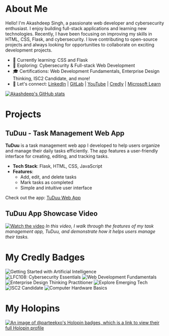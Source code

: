 # About Me

Hello! I'm Akashdeep Singh, a passionate web developer and cybersecurity enthusiast. I enjoy building full-stack applications and learning new technologies. Recently, I have been focusing on improving my skills in HTML, CSS, Flask, and cybersecurity. I love contributing to open-source projects and always looking for opportunities to collaborate on exciting development projects.

- 🌱 Currently learning: CSS and Flask
- 💼 Exploring: Cybersecurity & Full-stack Web Development
- 🎓 Certifications: Web Development Fundamentals, Enterprise Design Thinking, ISC2 Candidate, and more!
- 🔗 Let's connect: [LinkedIn](https://www.linkedin.com/in/parteekxo) | [GitLab](https://gitlab.com/parteekxo) | [YouTube](https://www.youtube.com/@parteekxo) | [Credly](https://www.credly.com/users/akashdeep-singh.a1ddba0b) | [Microsoft Learn](https://learn.microsoft.com/en-us/users/parteekxo/)

[![Akashdeep's GitHub stats](https://github-readme-stats.vercel.app/api?username=parteekxo&show_icons=true&theme=radical)](https://github.com/anuraghazra/github-readme-stats)

# Projects

## TuDuu - Task Management Web App
**TuDuu** is a task management web app I developed to help users organize and manage their daily tasks efficiently. The app features a user-friendly interface for creating, editing, and tracking tasks.

- **Tech Stack**: Flask, HTML, CSS, JavaScript
- **Features**: 
  - Add, edit, and delete tasks
  - Mark tasks as completed
  - Simple and intuitive user interface

Check out the app: [TuDuu Web App](https://todo-zd6n.onrender.com)

## TuDuu App Showcase Video
[![Watch the video](https://img.youtube.com/vi/1nUOCIeR0RQ/0.jpg)](https://www.youtube.com/watch?v=1nUOCIeR0RQ)
*In this video, I walk through the features of my task management app, TuDuu, and demonstrate how it helps users manage their tasks.*

# My Credly Badges
![Getting Started with Artificial Intelligence](https://imgur.com/jb9w8wg.png)
![LFC108: Cybersecurity Essentials](https://i.imgur.com/bSlMHZ0.png)
![Web Development Fundamentals](https://i.imgur.com/kutez52.png)
![Enterprise Design Thinking Practitioner](https://i.imgur.com/HFrdqEH.png)
![Explore Emerging Tech](https://i.imgur.com/3Ebe0Bj.png)
![ISC2 Candidate](https://i.imgur.com/j7e4JC9.png)
![Computer Hardware Basics](https://i.imgur.com/gxky8OL.png)

# My Holopins
[![An image of @parteekxo's Holopin badges, which is a link to view their full Holopin profile](https://holopin.me/parteekxo)](https://holopin.io/@parteekxo)

<!---
parteekxo/parteekxo is a ✨ special ✨ repository because its `README.md` (this file) appears on your GitHub profile.
You can click the Preview link to take a look at your changes.
--->

